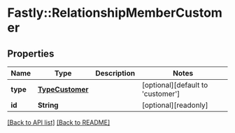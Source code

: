 # Fastly::RelationshipMemberCustomer

## Properties

| Name | Type | Description | Notes |
| ---- | ---- | ----------- | ----- |
| **type** | [**TypeCustomer**](TypeCustomer.md) |  | [optional][default to &#39;customer&#39;] |
| **id** | **String** |  | [optional][readonly] |

[[Back to API list]](../../README.md#endpoints) [[Back to README]](../../README.md)

